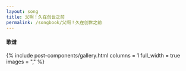 ```yaml
---
layout: song
title: 父啊！久在创世之前
permalink: /songbook/父啊！久在创世之前
---
```


#### 歌谱

{% include post-components/gallery.html
    columns = 1
    full_width = true
    images = ","
%}
